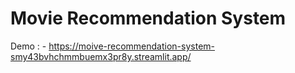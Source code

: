 # Movie Recommendation System
Demo : - https://moive-recommendation-system-smy43bvhchmmbuemx3pr8y.streamlit.app/
